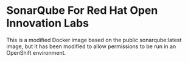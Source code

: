 # SonarQube For Red Hat Open Innovation Labs
This is a modified Docker image based on the public sonarqube:latest
image, but it has been modified to allow permissions to be run in an
OpenShift environment.


